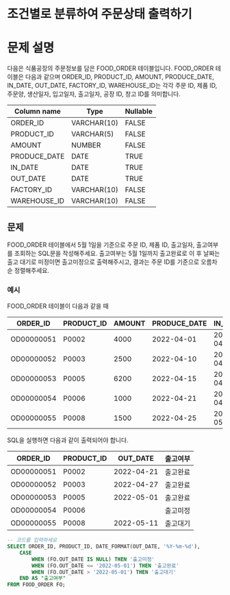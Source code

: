 # 조건별로 분류하여 주문상태 출력하기

# 문제 설명

다음은 식품공장의 주문정보를 담은 FOOD_ORDER 테이블입니다. FOOD_ORDER 테이블은 다음과 같으며 ORDER_ID, PRODUCT_ID, AMOUNT, PRODUCE_DATE, IN_DATE, OUT_DATE, FACTORY_ID, WAREHOUSE_ID는 각각 주문 ID, 제품 ID, 주문양, 생산일자, 입고일자, 출고일자, 공장 ID, 창고 ID를 의미합니다.

| Column name | Type | Nullable |
|-------------|------|----------|
| ORDER_ID | VARCHAR(10) | FALSE |
| PRODUCT_ID | VARCHAR(5) | FALSE |
| AMOUNT | NUMBER | FALSE |
| PRODUCE_DATE | DATE | TRUE |
| IN_DATE | DATE | TRUE |
| OUT_DATE | DATE | TRUE |
| FACTORY_ID | VARCHAR(10) | FALSE |
| WAREHOUSE_ID | VARCHAR(10) | FALSE |

## 문제

FOOD_ORDER 테이블에서 5월 1일을 기준으로 주문 ID, 제품 ID, 출고일자, 출고여부를 조회하는 SQL문을 작성해주세요. 출고여부는 5월 1일까지 출고완료로 이 후 날짜는 출고 대기로 미정이면 출고미정으로 출력해주시고, 결과는 주문 ID를 기준으로 오름차순 정렬해주세요.

### 예시
FOOD_ORDER 테이블이 다음과 같을 때

| ORDER_ID | PRODUCT_ID | AMOUNT | PRODUCE_DATE | IN_DATE | OUT_DATE | FACTORY_ID | WAREHOUSE_ID |
|----------|------------|--------|--------------|---------|----------|------------|--------------|
| OD00000051 | P0002 | 4000 | 2022-04-01 | 2022-04-21 | 2022-04-21 | FT19970003 | WH0005 |
| OD00000052 | P0003 | 2500 | 2022-04-10 | 2022-04-27 | 2022-04-27 | FT19970003 | WH0006 |
| OD00000053 | P0005 | 6200 | 2022-04-15 | 2022-04-30 | 2022-05-01 | FT19940003 | WH0003 |
| OD00000054 | P0006 | 1000 | 2022-04-21 | 2022-04-30 | NULL | FT19940003 | WH0009 |
| OD00000055 | P0008 | 1500 | 2022-04-25 | 2022-05-11 | 2022-05-11 | FT19980003 | WH0009 |

SQL을 실행하면 다음과 같이 출력되어야 합니다.

| ORDER_ID | PRODUCT_ID | OUT_DATE | 출고여부 |
|----------|------------|----------|----------|
| OD00000051 | P0002 | 2022-04-21 | 출고완료 |
| OD00000052 | P0003 | 2022-04-27 | 출고완료 |
| OD00000053 | P0005 | 2022-05-01 | 출고완료 |
| OD00000054 | P0006 | | 출고미정 |
| OD00000055 | P0008 | 2022-05-11 | 출고대기 |

```SQL
-- 코드를 입력하세요
SELECT ORDER_ID, PRODUCT_ID, DATE_FORMAT(OUT_DATE, '%Y-%m-%d'), 
    CASE
        WHEN (FO.OUT_DATE IS NULL) THEN '출고미정'
        WHEN (FO.OUT_DATE <= '2022-05-01') THEN '출고완료'
        WHEN (FO.OUT_DATE > '2022-05-01') THEN '출고대기'
    END AS "출고여부"
FROM FOOD_ORDER FO;
```